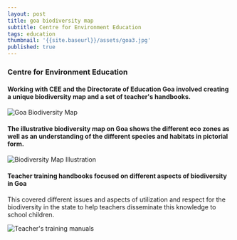 ```yaml
---
layout: post
title: goa biodiversity map
subtitle: Centre for Environment Education
tags: education
thumbnail: '{{site.baseurl}}/assets/goa3.jpg'
published: true
---
```


### Centre for Environment Education

#### Working with CEE and the Directorate of Education Goa involved creating a unique biodiversity map and a set of teacher's handbooks.

![Goa Biodiversity Map]({{site.baseurl}}/assets/goa3.jpg)


#### The illustrative biodiversity map on Goa shows the different eco zones as well as an understanding of the different species and habitats in pictorial form.

![Biodiversity Map Illustration]({{site.baseurl}}/assets/goa4.jpg)

#### Teacher training handbooks focused on different aspects of biodiversity in Goa

This covered different issues and aspects of utilization and respect for the biodiversity in the state to help teachers disseminate this knowledge to school children.


![Teacher's training manuals]({{site.baseurl}}/assets/goa.jpg)
